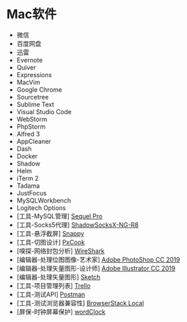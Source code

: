 Mac软件
===

- 微信
- 百度网盘
- 迅雷
- Evernote
- Quiver
- Expressions
- MacVim
- Google Chrome
- Sourcetree
- Sublime Text
- Visual Studio Code
- WebStorm
- PhpStorm
- Alfred 3
- AppCleaner
- Dash
- Docker
- Shadow
- Helm
- iTerm 2
- Tadama
- JustFocus
- MySQLWorkbench
- Logitech Options
- [工具-MySQL管理] [Sequel Pro](https://www.sequelpro.com/)
- [工具-Socks5代理] [ShadowSocksX-NG-R8](https://github.com/qinyuhang/ShadowsocksX-NG-R/releases)
- [工具-悬浮截屏] [Snappy](https://itunes.apple.com/cn/app/snappyapp/id512617038?mt=12)
- [工具-切图设计] [PxCook](https://www.fancynode.com.cn/pxcook)
- [嗅探-网络封包分析] [WireShark](https://www.wireshark.org/)
- [编辑器-处理位图图像-艺术家] [Adobe PhotoShop CC 2019](https://www.adobe.com/cn/products/photoshop.html)
- [编辑器-处理矢量图形-设计师] [Adobe Illustrator CC 2019](https://www.adobe.com/cn/products/illustrator.html)
- [编辑器-处理矢量图形] [Sketch](https://www.sketch.com/)
- [工具-项目管理列表] [Trello](https://trello.com/)
- [工具-测试API] [Postman](https://www.getpostman.com/)
- [工具-测试浏览器兼容性] [BrowserStack Local](https://www.browserstack.com/)
- [屏保-时钟屏幕保护] [wordClock](https://www.simonheys.com/wordclock/)